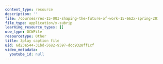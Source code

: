 ```yaml
---
content_type: resource
description: ''
file: /courses/res-15-003-shaping-the-future-of-work-15-662x-spring-2016/6d23e54431bd56829597dcc9328ff1cf_fbE9xXfb0PA.vtt
file_type: application/x-subrip
learning_resource_types: []
ocw_type: OCWFile
resourcetype: Other
title: 3play caption file
uid: 6d23e544-31bd-5682-9597-dcc9328ff1cf
video_metadata:
  youtube_id: null
---
```

